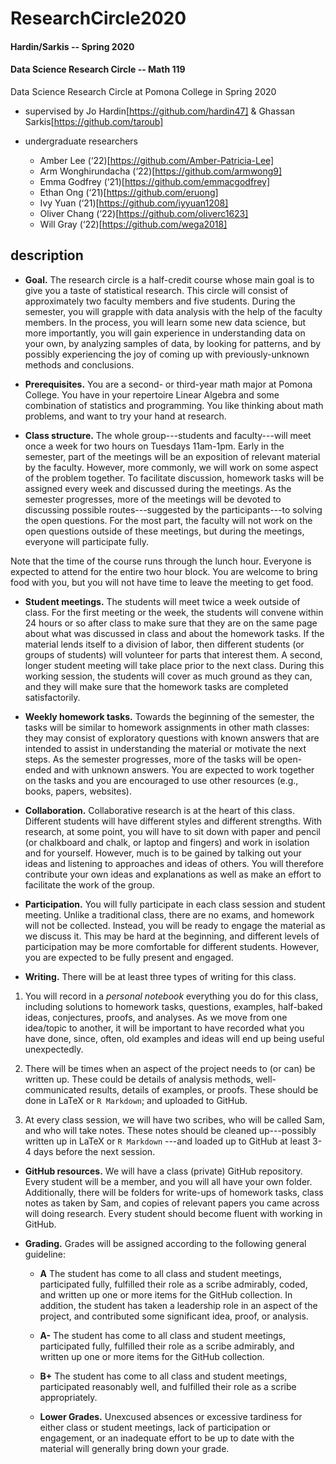 # ResearchCircle2020

#### Hardin/Sarkis -- Spring 2020
#### Data Science Research Circle -- Math 119


Data Science Research Circle at Pomona College in Spring 2020
* supervised by Jo Hardin[https://github.com/hardin47] &amp; Ghassan Sarkis[https://github.com/taroub]

* undergraduate researchers
  - Amber Lee (‘22)[https://github.com/Amber-Patricia-Lee]
  - Arm Wonghirundacha (‘22)[https://github.com/armwong9]
  - Emma Godfrey (‘21)[https://github.com/emmacgodfrey]
  - Ethan Ong (‘21)[https://github.com/eruong]
  - Ivy Yuan (‘21)[https://github.com/iyyuan1208]
  - Oliver Chang (‘22)[https://github.com/oliverc1623]
  - Will Gray (‘22)[https://github.com/wega2018] 


## description

* **Goal.** The research circle is a half-credit course whose main goal is to give you a taste of statistical research. This circle will consist of approximately two faculty members and five students.  During the semester, you will grapple with data analysis with the help of the faculty members. In the process, you will learn some new data science, but more importantly, you will gain experience in understanding data on your own, by analyzing samples of data, by looking for patterns, and by possibly experiencing the joy of coming up with previously-unknown methods and conclusions.

* **Prerequisites.** You are a second- or third-year math major at Pomona College. You have in your repertoire Linear Algebra and some combination of statistics and programming.  You like thinking about math problems, and want to try your hand at research.

* **Class structure.**  The whole group---students and faculty---will meet once a week for two hours on Tuesdays 11am-1pm. Early in the semester, part of the meetings will be an exposition of relevant material by the faculty. However, more commonly, we will work on some aspect of the problem together. To facilitate discussion, homework tasks will be assigned every week and discussed during the meetings. As the semester progresses, more of the meetings will be devoted to discussing possible routes---suggested by the participants---to solving the open questions. For the most part, the faculty will not work on the open questions outside of these meetings, but during the meetings, everyone will participate fully.

Note that the time of the course runs through the lunch hour.  Everyone is expected to attend for the entire two hour block.  You are welcome to bring food with you, but you will not have time to leave the meeting to get food.

* **Student meetings.** The students will meet twice a week outside of class. For the first meeting or the week, the students will convene within 24 hours or so after class to make sure that they are on the same page about what was discussed in class and about the homework tasks. If the material lends itself to a division of labor, then different students (or groups of students) will volunteer for parts that interest them. A second, longer student meeting will take place prior to the next class. During this working session, the students will cover as much ground as they can, and they will make sure that the homework tasks are completed satisfactorily.

* **Weekly homework tasks.** Towards the beginning of the semester, the tasks will be similar to homework assignments in other math classes: they may consist of exploratory questions with known answers that are intended to assist in understanding the material or motivate the next steps. As the semester progresses, more of the tasks will be open-ended and with unknown answers. You are expected to work together on the tasks and you are encouraged to use other resources (e.g., books, papers, websites). 

* **Collaboration.** Collaborative research is at the heart of this class. Different students will have different styles and different strengths. With research, at some point, you will have to sit down with paper and pencil (or chalkboard and chalk, or laptop and fingers) and work in isolation and for yourself. However, much is to be gained by talking out your ideas and listening to approaches and ideas of others. You will therefore contribute your own ideas and explanations as well as make an effort to facilitate the work of the group. 

* **Participation.** 
You will fully participate in each class session and student meeting. Unlike a traditional class, there are no exams, and homework will not be collected.  Instead, you will be ready to engage the material as we discuss it. This may be hard at the beginning, and different levels of participation may be more comfortable for different students. However, you are expected to be fully present and engaged.


* **Writing.** There will be at least three types of writing for this class. 

1. You will record in a *personal notebook* everything you do for this class, including solutions to homework tasks, questions, examples, half-baked ideas, conjectures, proofs, and analyses. As we move from one idea/topic to another, it will be important to have recorded what you have done, since, often, old examples and ideas will end up being useful unexpectedly.

2. There will be times when an aspect of the project needs to (or can) be written up.  These could be details of analysis methods, well-communicated results, details of examples, or proofs. These should be done in LaTeX or `R Markdown`; and uploaded to GitHub.

3. At every class session, we will have two scribes, who will be called Sam, and who will take notes. These notes should be cleaned up---possibly written up in LaTeX or `R Markdown` ---and loaded up to GitHub at least 3-4 days before the next session.



* **GitHub resources.** We will have a class (private) GitHub repository.  Every student will be a member, and you will all have your own folder.  Additionally, there will be folders for write-ups of homework tasks, class notes as taken by Sam, and copies of relevant papers you came across will doing research.   Every student should become fluent with working in GitHub.

* **Grading.** Grades will be assigned according to the following general guideline:

    * **A** The student has come to all class and student meetings, participated fully, fulfilled their role as a scribe admirably, coded, and written up one or more items for the GitHub collection.  In addition, the student has taken a leadership role in an aspect of the project, and contributed some significant idea, proof, or analysis. 

    * **A-** The student has come to all class and student meetings, participated fully, fulfilled their role as a scribe admirably, and written up one or more items for the GitHub collection.

    * **B+** The student has come to all class and student meetings, participated reasonably well, and fulfilled their role as a scribe appropriately.

    * **Lower Grades.** Unexcused absences or excessive tardiness for either class or student meetings, lack of participation or engagement, or an inadequate effort to be up to date with the material will generally bring down your grade.
